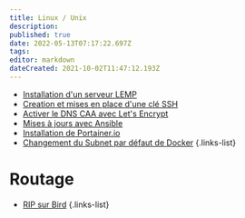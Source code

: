 ```yaml
---
title: Linux / Unix
description: 
published: true
date: 2022-05-13T07:17:22.697Z
tags: 
editor: markdown
dateCreated: 2021-10-02T11:47:12.193Z
---
```


- [Installation d'un serveur LEMP](/Linux/LEMP)
- [Creation et mises en place d'une clé SSH](/Linux/Cle-SSH)
- [Activer le DNS CAA avec Let's Encrypt](/Linux/DNS-CAA-Let's-Encrypt)
- [Mises à jours avec Ansible](/Linux/mises-a-jours-avec-ansible)
- [Installation de Portainer.io](/Linux/installation-portainerio)
- [Changement du Subnet par défaut de Docker](/Linux/Changer-le-Subnet-Docker)
{.links-list}

# Routage
- [RIP sur Bird](/Linux/RIP-UNIX)
{.links-list}
